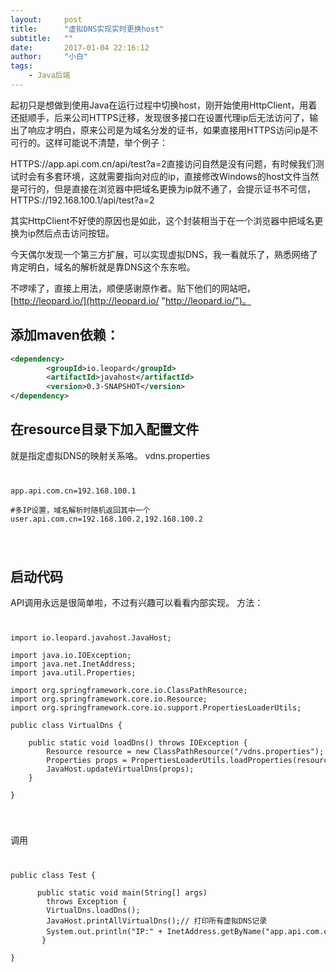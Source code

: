 ```yaml
---
layout:     post
title:      "虚拟DNS实现实时更换host"
subtitle:   ""
date:       2017-01-04 22:16:12
author:     "小白"
tags:
    - Java后端
---
```

起初只是想做到使用Java在运行过程中切换host，刚开始使用HttpClient，用着还挺顺手，后来公司HTTPS迁移，发现很多接口在设置代理ip后无法访问了，输出了响应才明白，原来公司是为域名分发的证书，如果直接用HTTPS访问ip是不可行的。这样可能说不清楚，举个例子：

HTTPS://app.api.com.cn/api/test?a=2直接访问自然是没有问题，有时候我们测试时会有多套环境，这就需要指向对应的ip，直接修改Windows的host文件当然是可行的，但是直接在浏览器中把域名更换为ip就不通了，会提示证书不可信，HTTPS://192.168.100.1/api/test?a=2

其实HttpClient不好使的原因也是如此，这个封装相当于在一个浏览器中把域名更换为ip然后点击访问按钮。

今天偶尔发现一个第三方扩展，可以实现虚拟DNS，我一看就乐了，熟悉网络了肯定明白，域名的解析就是靠DNS这个东东啦。

不啰嗦了，直接上用法，顺便感谢原作者。贴下他们的网站吧，[http://leopard.io/](http://leopard.io/ "http://leopard.io/")。

## 添加maven依赖： ##
```xml
<dependency>
        <groupId>io.leopard</groupId>
        <artifactId>javahost</artifactId>
        <version>0.3-SNAPSHOT</version>
</dependency>
```

## 在resource目录下加入配置文件 ##
就是指定虚拟DNS的映射关系咯。
vdns.properties
<code>
<pre>
app.api.com.cn=192.168.100.1

#多IP设置，域名解析时随机返回其中一个
user.api.com.cn=192.168.100.2,192.168.100.2
</pre>
</code>

## 启动代码 ##
API调用永远是很简单啦，不过有兴趣可以看看内部实现。
方法：
<code>
<pre>
import io.leopard.javahost.JavaHost;

import java.io.IOException;
import java.net.InetAddress;
import java.util.Properties;

import org.springframework.core.io.ClassPathResource;
import org.springframework.core.io.Resource;
import org.springframework.core.io.support.PropertiesLoaderUtils;

public class VirtualDns {

	public static void loadDns() throws IOException {
		Resource resource = new ClassPathResource("/vdns.properties");
		Properties props = PropertiesLoaderUtils.loadProperties(resource);
		JavaHost.updateVirtualDns(props);
	}

}
</pre>
</code>

调用
<code>
<pre>
public class Test {

      public static void main(String[] args) 
        throws Exception {
		VirtualDns.loadDns();
		JavaHost.printAllVirtualDns();// 打印所有虚拟DNS记录
		System.out.println("IP:" + InetAddress.getByName("app.api.com.cn").getHostAddress());// 验证一下解析是否正确
       }

}
</pre>
</code>